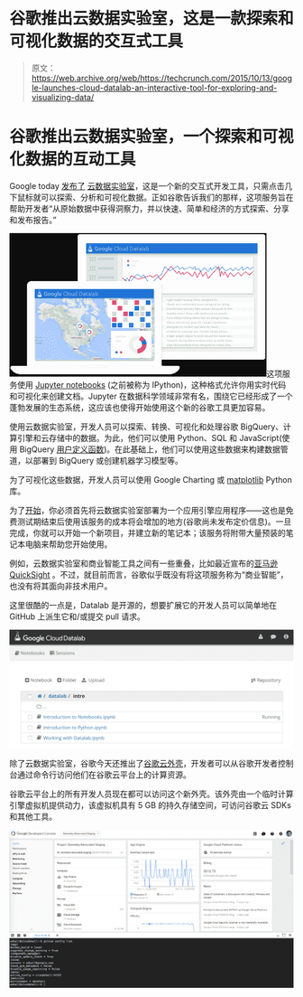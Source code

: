 # 谷歌推出云数据实验室，这是一款探索和可视化数据的交互式工具 

> 原文：<https://web.archive.org/web/https://techcrunch.com/2015/10/13/google-launches-cloud-datalab-an-interactive-tool-for-exploring-and-visualizing-data/>

# 谷歌推出云数据实验室，一个探索和可视化数据的互动工具

Google today [发布了](https://web.archive.org/web/20221229194738/http://googlecloudplatform.blogspot.com/2015/10/live-from-Next-Paris-empowering-developers-to-build-smart-applications.html) [云数据实验室](https://web.archive.org/web/20221229194738/https://cloud.google.com/datalab/)，这是一个新的交互式开发工具，只需点击几下鼠标就可以探索、分析和可视化数据。正如谷歌告诉我们的那样，这项服务旨在帮助开发者“从原始数据中获得洞察力，并以快速、简单和经济的方式探索、分享和发布报告。”

![datalab-dashboard](img/a1fc052933d185a6d9a603be86902e36.png)这项服务使用 [Jupyter notebooks](https://web.archive.org/web/20221229194738/https://jupyter.org/) (之前被称为 IPython)，这种格式允许你用实时代码和可视化来创建文档。Jupyter 在数据科学领域非常有名，围绕它已经形成了一个蓬勃发展的生态系统，这应该也使得开始使用这个新的谷歌工具更加容易。

使用云数据实验室，开发人员可以探索、转换、可视化和处理谷歌 BigQuery、计算引擎和云存储中的数据。为此，他们可以使用 Python、SQL 和 JavaScript(使用 BigQuery [用户定义函数](https://web.archive.org/web/20221229194738/http://googledevelopers.blogspot.com/2015/08/breaking-sql-barrier-google-bigquery.html))。在此基础上，他们可以使用这些数据来构建数据管道，以部署到 BigQuery 或创建机器学习模型等。

为了可视化这些数据，开发人员可以使用 Google Charting 或 [matplotlib](https://web.archive.org/web/20221229194738/http://matplotlib.org/) Python 库。

为了[开始](https://web.archive.org/web/20221229194738/https://cloud.google.com/datalab/getting-started)，你必须首先将云数据实验室部署为一个应用引擎应用程序——这也是免费测试期结束后使用该服务的成本将会增加的地方(谷歌尚未发布定价信息)。一旦完成，你就可以开始一个新项目，并建立新的笔记本；该服务将附带大量预装的笔记本电脑来帮助您开始使用。

例如，云数据实验室和商业智能工具之间有一些重叠，比如最近宣布的[亚马逊 QuickSight](https://web.archive.org/web/20221229194738/https://techcrunch.com/2015/10/07/amazon-launches-quicksight-business-intelligence-service-for-aws/) 。不过，就目前而言，谷歌似乎既没有将这项服务称为“商业智能”，也没有将其面向非技术用户。

这里很酷的一点是，Datalab 是开源的，想要扩展它的开发人员可以简单地在 GitHub 上派生它和/或提交 pull 请求。

![intro-notebook](img/c1dfdafd4b03dc66615ef7ec76cbd44e.png)

除了云数据实验室，谷歌今天还推出了[谷歌云外壳](https://web.archive.org/web/20221229194738/https://cloud.google.com/cloud-shell/docs/)，开发者可以从谷歌开发者控制台通过命令行访问他们在谷歌云平台上的计算资源。

谷歌云平台上的所有开发人员现在都可以访问这个新外壳。该外壳由一个临时计算引擎虚拟机提供动力，该虚拟机具有 5 GB 的持久存储空间，可访问谷歌云 SDKs 和其他工具。

![XfU-umhvSlU5LlYPr3vqtMu51HFneMg5WFev5doEnw4U9ed7UTaVDoUq8amK8miu4lsQr6bVaqe0AEdWoFRm2QbTEEcdErsnMsDEqKXZp7vW1kyyXwDJxmLkaiblFQ1dnaBsG4is](img/af3a9f210c1daf3506bb682db3045a4d.png)